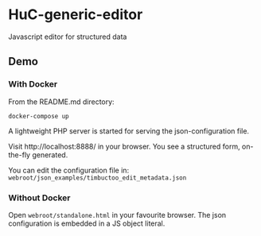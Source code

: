 # HuC-generic-editor

Javascript editor for structured data

## Demo

### With Docker

From the README.md directory:

 ```docker-compose up```

A lightweight PHP server is started for serving the json-configuration file.

Visit http://localhost:8888/  in your browser. 
You see a structured form, on-the-fly generated.

You can edit the configuration file in:
```webroot/json_examples/timbuctoo_edit_metadata.json``` 

### Without Docker

Open  ```webroot/standalone.html``` in your favourite browser.
The json configuration is embedded in a JS object literal.



